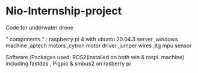 # Nio-Internship-project
Code for underwater drone

" components "  : raspberry pi 4 with ubuntu 20.04.3 server ,windows machine ,aptech motors ,cytron motor driver ,jumper wires ,itg mpu sensor

Software /Packages used: ROS2(installed on both win & raspi. machine) including fastdds , Pigpio & smbus2 on rasberry pi 

